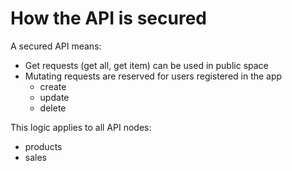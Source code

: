 # How the API is secured

A secured API means:

- Get requests (get all, get item) can be used in public space
- Mutating requests are reserved for users registered in the app
  - create 
  - update
  - delete

This logic applies to all API nodes:
- products
- sales
